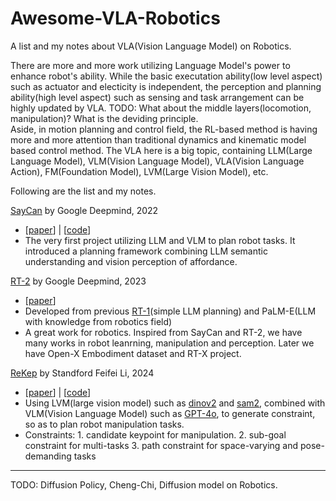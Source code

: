 # Awesome-VLA-Robotics
A list and my notes about VLA(Vision Language Model) on Robotics.  

There are more and more work utilizing Language Model's power to enhance robot's ability. While the basic executation ability(low level aspect) such as actuator and electicity is independent, the perception and planning ability(high level aspect) such as sensing and task arrangement can be highly updated by VLA.  TODO: What about the middle layers(locomotion, manipulation)? What is the deviding principle.  
Aside, in motion planning and control field, the RL-based method is having more and more attention than traditional dynamics and kinematic model based control method.
The VLA here is a big topic, containing LLM(Large Language Model), VLM(Vision Language Model), VLA(Vision Language Action), FM(Foundation Model), LVM(Large Vision Model), etc.


Following are the list and my notes.

[SayCan](https://say-can.github.io) by Google Deepmind, 2022
* [[paper](https://say-can.github.io/assets/palm_saycan.pdf)] | [[code](https://github.com/google-research/google-research/tree/master/saycan)]
* The very first project utilizing LLM and VLM to plan robot tasks. It introduced a planning framework combining LLM semantic understanding and vision perception of affordance.

[RT-2](https://robotics-transformer2.github.io) by Google Deepmind, 2023
* [[paper](https://robotics-transformer2.github.io/assets/rt2.pdf)]
* Developed from previous [RT-1](https://robotics-transformer1.github.io)(simple LLM planning) and PaLM-E(LLM with knowledge from robotics field)
* A great work for robotics. Inspired from SayCan and RT-2, we have many works in robot leanrning, manipulation and perception. Later we have Open-X Embodiment dataset and RT-X project.

[ReKep](https://rekep-robot.github.io) by Standford Feifei Li, 2024
* [[paper](https://arxiv.org/abs/2409.01652)] | [[code](https://github.com/huangwl18/ReKep)]
* Using LVM(large vision model) such as [dinov2](https://ai.meta.com/blog/dino-v2-computer-vision-self-supervised-learning/) and [sam2](https://ai.meta.com/sam2/), combined with VLM(Vision Language Model) such as [GPT-4o](https://openai.com/index/hello-gpt-4o/), to generate constraint, so as to plan robot manipulation tasks.
* Constraints: 1. candidate keypoint for manipulation. 2. sub-goal constraint for multi-tasks 3. path constraint for space-varying and pose-demanding tasks





---
TODO: Diffusion Policy, Cheng-Chi, Diffusion model on Robotics.





